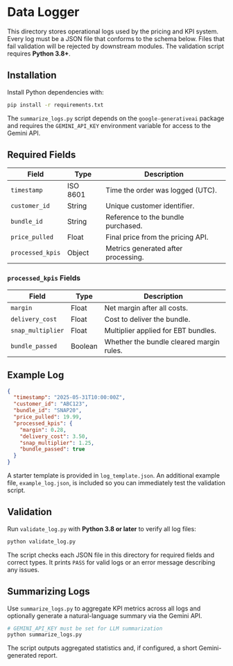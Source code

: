 # Data Logger

This directory stores operational logs used by the pricing and KPI system. Every log must be a JSON file that conforms to the schema below. Files that fail validation will be rejected by downstream modules. The validation script requires **Python 3.8+**.

## Installation

Install Python dependencies with:

```bash
pip install -r requirements.txt
```

The `summarize_logs.py` script depends on the `google-generativeai` package and requires the `GEMINI_API_KEY` environment variable for access to the Gemini API.

## Required Fields

| Field | Type | Description |
|-------|------|-------------|
| `timestamp` | ISO 8601 | Time the order was logged (UTC). |
| `customer_id` | String | Unique customer identifier. |
| `bundle_id` | String | Reference to the bundle purchased. |
| `price_pulled` | Float | Final price from the pricing API. |
| `processed_kpis` | Object | Metrics generated after processing. |

### `processed_kpis` Fields

| Field | Type | Description |
|-------|------|-------------|
| `margin` | Float | Net margin after all costs. |
| `delivery_cost` | Float | Cost to deliver the bundle. |
| `snap_multiplier` | Float | Multiplier applied for EBT bundles. |
| `bundle_passed` | Boolean | Whether the bundle cleared margin rules. |

## Example Log

```json
{
  "timestamp": "2025-05-31T10:00:00Z",
  "customer_id": "ABC123",
  "bundle_id": "SNAP20",
  "price_pulled": 19.99,
  "processed_kpis": {
    "margin": 0.28,
    "delivery_cost": 3.50,
    "snap_multiplier": 1.25,
    "bundle_passed": true
  }
}
```

A starter template is provided in `log_template.json`. An additional example
file, `example_log.json`, is included so you can immediately test the
validation script.

## Validation

Run `validate_log.py` with **Python 3.8 or later** to verify all log files:

```bash
python validate_log.py
```

The script checks each JSON file in this directory for required fields and correct types. It prints `PASS` for valid logs or an error message describing any issues.

## Summarizing Logs

Use `summarize_logs.py` to aggregate KPI metrics across all logs and optionally generate a natural-language summary via the Gemini API.

```bash
# GEMINI_API_KEY must be set for LLM summarization
python summarize_logs.py
```

The script outputs aggregated statistics and, if configured, a short Gemini-generated report.
